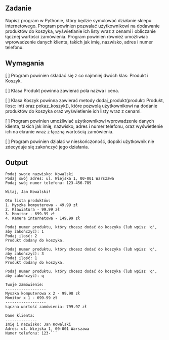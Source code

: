## Zadanie
Napisz program w Pythonie, który będzie symulować działanie sklepu internetowego. Program powinien pozwalać
użytkownikowi na dodawanie produktów do koszyka, wyświetlanie ich listy wraz z cenami i obliczanie łącznej wartości
zamówienia. Program powinien również umożliwiać wprowadzenie danych klienta, takich jak imię, nazwisko, adres i numer
telefonu.

## Wymagania
[ ] Program powinien składać się z co najmniej dwóch klas: Produkt i Koszyk.

[ ] Klasa Produkt powinna zawierać pola nazwa i cena.

[ ] Klasa Koszyk powinna zawierać metody dodaj_produkt(produkt: Produkt, ilosc: int) oraz pokaz_koszyk(), które pozwolą użytkownikowi na dodanie produktów do koszyka oraz wyświetlenie ich listy wraz z cenami.

[ ] Program powinien umożliwiać użytkownikowi wprowadzenie danych klienta, takich jak imię, nazwisko, adres i numer telefonu, oraz wyświetlenie ich na ekranie wraz z łączną wartością zamówienia.

[ ] Program powinien działać w nieskończoność, dopóki użytkownik nie zdecyduje się zakończyć jego działania.

## Output
```Podaj swoje imię: Jan
Podaj swoje nazwisko: Kowalski
Podaj swój adres: ul. Wiejska 1, 00-001 Warszawa
Podaj swój numer telefonu: 123-456-789

Witaj, Jan Kowalski!

Oto lista produktów:
1. Myszka komputerowa - 49.99 zł
2. Klawiatura - 99.99 zł
3. Monitor - 699.99 zł
4. Kamera internetowa - 149.99 zł

Podaj numer produktu, który chcesz dodać do koszyka (lub wpisz 'q', aby zakończyć): 1
Podaj ilość: 2
Produkt dodany do koszyka.

Podaj numer produktu, który chcesz dodać do koszyka (lub wpisz 'q', aby zakończyć): 3
Podaj ilość: 1
Produkt dodany do koszyka.

Podaj numer produktu, który chcesz dodać do koszyka (lub wpisz 'q', aby zakończyć): q

Twoje zamówienie:
------------------
Myszka komputerowa x 2 - 99.98 zł
Monitor x 1 - 699.99 zł
------------------
Łączna wartość zamówienia: 799.97 zł

Dane klienta:
--------------
Imię i nazwisko: Jan Kowalski
Adres: ul. Wiejska 1, 00-001 Warszawa
Numer telefonu: 123-```